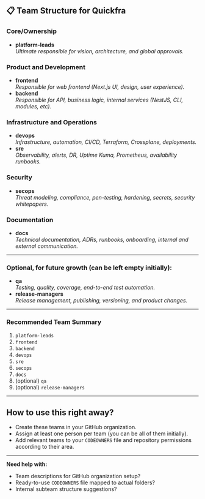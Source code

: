 ## 📋 **Team Structure for Quickfra**

### **Core/Ownership**

* **platform-leads**  
  *Ultimate responsible for vision, architecture, and global approvals.*

### **Product and Development**

* **frontend**  
  *Responsible for web frontend (Next.js UI, design, user experience).*
* **backend**  
  *Responsible for API, business logic, internal services (NestJS, CLI, modules, etc).*

### **Infrastructure and Operations**

* **devops**  
  *Infrastructure, automation, CI/CD, Terraform, Crossplane, deployments.*
* **sre**  
  *Observability, alerts, DR, Uptime Kuma, Prometheus, availability runbooks.*

### **Security**

* **secops**  
  *Threat modeling, compliance, pen-testing, hardening, secrets, security whitepapers.*

### **Documentation**

* **docs**  
  *Technical documentation, ADRs, runbooks, onboarding, internal and external communication.*

---

### **Optional, for future growth (can be left empty initially):**

* **qa**  
  *Testing, quality, coverage, end-to-end test automation.*
* **release-managers**  
  *Release management, publishing, versioning, and product changes.*

---

### **Recommended Team Summary**

1. `platform-leads`
2. `frontend`
3. `backend`
4. `devops`
5. `sre`
6. `secops`
7. `docs`
8. (optional) `qa`
9. (optional) `release-managers`

---

## **How to use this right away?**

* Create these teams in your GitHub organization.
* Assign at least one person per team (you can be all of them initially).
* Add relevant teams to your `CODEOWNERS` file and repository permissions according to their area.

---

**Need help with:**
- Team descriptions for GitHub organization setup?
- Ready-to-use `CODEOWNERS` file mapped to actual folders?
- Internal subteam structure suggestions?
